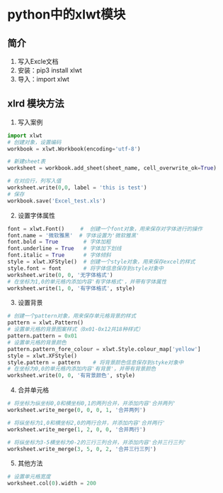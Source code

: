 # python中的xlwt模块

## 简介

1. 写入Excle文档
2. 安装：pip3 install xlwt
3. 导入：import xlwt

## xlrd 模块方法

1. 写入案例

```python
import xlwt
# 创建对象，设置编码
workbook = xlwt.Workbook(encoding='utf-8')

# 新建sheet表
worksheet = workbook.add_sheet(sheet_name, cell_overwrite_ok=True)  

# 在对应行，列写入值
worksheet.write(0,0, label = 'this is test')
# 保存
workbook.save('Excel_test.xls')
```

2. 设置字体属性

```python
font = xlwt.Font()     #  创建一个font对象，用来保存对字体进行的操作
font.name = '微软雅黑'  # 字体设置为'微软雅黑'
font.bold = True        # 字体加粗
font.underline = True   # 字体加下划线
font.italic = True      # 字体倾斜
style = xlwt.XFStyle()  # 创建一个style对象，用来保存excel的样式
style.font = font       # 将字体信息保存到style对象中
worksheet.write(0, 0, '无字体格式')
# 在坐标为1,0的单元格内添加内容'有字体格式'，并带有字体属性
worksheet.write(1, 0, '有字体格式', style)
```

3. 设置背景

```python
# 创建一个pattern对象，用来保存单元格背景的样式
pattern = xlwt.Pattern()   
# 设置单元格的背景图案样式（0x01-0x12共18种样式）
pattern.pattern = 0x01
# 设置单元格的背景颜色
pattern.pattern_fore_colour = xlwt.Style.colour_map['yellow'] 
style = xlwt.XFStyle()
style.pattern = pattern    # 将背景颜色信息保存到styke对象中
# 在坐标为0,0的单元格内添加内容'有背景'，并带有背景颜色
worksheet.write(0, 0, '有背景颜色', style)
```

4. 合并单元格

```python
# 将坐标为纵坐标0,0和横坐标0,1的两列合并，并添加内容'合并两列'
worksheet.write_merge(0, 0, 0, 1, '合并两列')

# 将纵坐标为1,0和横坐标2,0的两行合并，并添加内容'合并两行'
worksheet.write_merge(1, 2, 0, 0, '合并两行')

# 将纵坐标为3-5横坐标为0-2的三行三列合并，并添加内容'合并三行三列'
worksheet.write_merge(3, 5, 0, 2, '合并三行三列')
```

5. 其他方法

```python
# 设置单元格宽度
worksheet.col(0).width = 200
```
